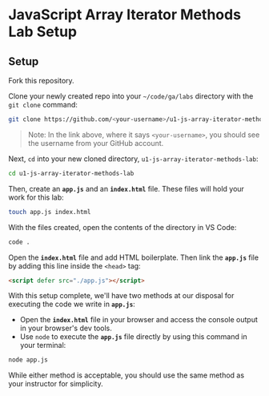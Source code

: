 <h1>
  <span class="headline">JavaScript Array Iterator Methods Lab</span>
  <span class="subhead">Setup</span>
</h1>

## Setup

Fork this repository.

Clone your newly created repo into your `~/code/ga/labs` directory with the `git clone` command:

```bash
git clone https://github.com/<your-username>/u1-js-array-iterator-methods-lab.git
```


> Note: In the link above, where it says `<your-username>`, you should see the username from your GitHub account.

Next, `cd` into your new cloned directory, `u1-js-array-iterator-methods-lab`:

```bash
cd u1-js-array-iterator-methods-lab
```

Then, create an **`app.js`** and an **`index.html`** file. These files will hold your work for this lab:

```bash
touch app.js index.html
```

With the files created, open the contents of the directory in VS Code:

```bash
code .
```

Open the **`index.html`** file and add HTML boilerplate. Then link the **`app.js`** file by adding this line inside the `<head>` tag:

```html
<script defer src="./app.js"></script>
```

With this setup complete, we'll have two methods at our disposal for executing the code we write in **`app.js`**:

- Open the **`index.html`** file in your browser and access the console output in your browser's dev tools.
- Use `node` to execute the **`app.js`** file directly by using this command in your terminal:

```bash
node app.js
```

While either method is acceptable, you should use the same method as your instructor for simplicity.
